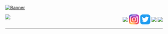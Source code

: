 [![Banner](https://github.com/lendradxx/lendradxx/blob/master/assets/banner-top.png)](https://github.com/lendradxx)

<p align="left">
<a href="https://github.com/lendradxx"><img align="left" src="https://profile-counter.glitch.me/lendradxx/count.svg" /></a>
</p>
<p align="right">
<a href="https://www.linkedin.com/in/lendradxx"><img align="center" src="https://www.svgrepo.com/show/448234/linkedin.svg" width="32px" /></a>
<a href="https://instagram.com/lendradxx"><img align="center" src="https://github.com/tandpfun/skill-icons/raw/main/icons/Instagram.svg" width="32px"></a>
<a href="https://twitter.com/lendradxx"><img align="center" src="https://github.com/tandpfun/skill-icons/raw/main/icons/Twitter.svg" width="32px"></a>
<a href="https://youtube.com/@lendradxx"><img align="center" src="https://www.svgrepo.com/show/349577/youtube.svg" width="32px" /></a>
<a href="mailto:me@lendra.eu.org"><img align="center" src="https://www.svgrepo.com/show/349354/email.svg" width="32px" /></a>
</p>

---
<!-- 
<p align="left">
<a href="https://github.com/lendradxx"><img align="left" src="https://github-profile-trophy.vercel.app/?username=lendradxx&no-bg=true&no-frame=true&column=3" /></a>
</p>



<p align="right">
<a href="https://github.com/lendradxx"><img align="center" src="https://metrics.lecoq.io/lendradxx?template=classic&base.header=0&base.activity=0&base.community=0&base.repositories=0&base.metadata=0&people=1&base=header%2C%20activity%2C%20community%2C%20repositories%2C%20metadata&base.indepth=false&base.hireable=false&base.skip=false&people=false&people.identicons=false&people.identicons.hide=false&people.size=32&people.types=followers%2C%20following%2C%20sponsors&people.shuffle=false&config.timezone=Asia%2FJakarta" /></a>
</p> -->

<!--
<a href="https://gitlab.com/lendradxx"><img align="center"src="https://github.com/tandpfun/skill-icons/raw/main/icons/GitLab-Dark.svg" width="32px" /></a> -->

<!-- ---

<h3 align="center">Follow me on</h3>
<p align="center">

</p>

--- -->

<!-- <p align="center">
<img src="https://github-profile-trophy.vercel.app/?username=lendradxx&theme=discord&no-frame=true&margin-w=10&margin-h=10" align="center" />
</p>

--- -->

<!-- <p align="center">
  <a href="https://github.com/lendradxx">
    <img src="https://skillicons.dev/icons?i=flutter,tauri,gtk,qt,git,vscode,docker,androidstudio,idea,figma,linux,react,electron,tailwind,nodejs,html,css,js,ts,sass,rust,go,nim,py,v,cpp,c,cs,angular,svelte,lua,md,github,vala,vite,vue,zig,scala,ruby,kotlin,java,gitlab,scala,swift,perl,ocaml,bash,deno,dotnet,godot,ember,laravel,php,rocket,vercel,mysql,mongodb,redis,cloudflare,dart" />
  </a>
</p> -->

<!-- <p>
<img src="https://github.com/lendradxx/lendradxx/blob/assets/snake.svg?raw" align="center" />
</p> -->
